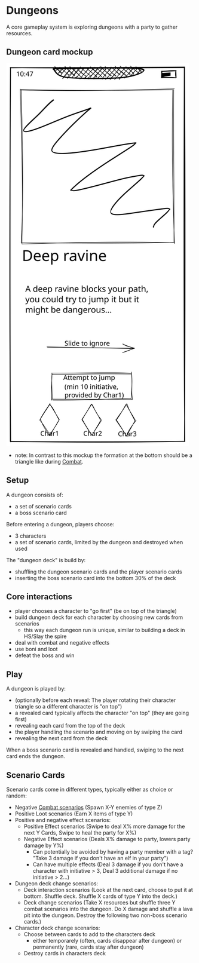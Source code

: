 # Dungeons
A core gameplay system is exploring dungeons with a party to gather resources.

## Dungeon card mockup
![Dungeon card mockup](./mockups/dungeon.svg "Dungeon card mockup")
- note: In contrast to this mockup the formation at the bottom should be a triangle like during [Combat](Combat.md).

## Setup
A dungeon consists of:
- a set of scenario cards
- a boss scenario card

Before entering a dungeon, players choose:
- 3 characters
- a set of scenario cards, limited by the dungeon and destroyed when used

The "dungeon deck" is build by:
- shuffling the dungeon scenario cards and the player scenario cards
- inserting the boss scenario card into the bottom 30% of the deck

## Core interactions
- player chooses a character to "go first" (be on top of the triangle)
- build dungeon deck for each character by choosing new cards from scenarios
  - this way each dungeon run is unique, similar to building a deck in HS/Slay the spire
- deal with combat and negative effects
- use boni and loot
- defeat the boss and win

## Play
A dungeon is played by:

- (optionally before each reveal: The player rotating their character triangle so a different character is "on top")
- a revealed card typically affects the character "on top" (they are going first)
- revealing each card from the top of the deck
- the player handling the scenario and moving on by swiping the card
- revealing the next card from the deck

When a boss scenario card is revealed and handled, swiping to the next card ends the dungeon.

## Scenario Cards

Scenario cards come in different types, typically either as choice or random:
- Negative [Combat scenarios](Combat.md) (Spawn X-Y enemies of type Z)
- Positive Loot scenarios (Earn X items of type Y)
- Positive and negative effect scenarios:
  - Positive Effect scenarios (Swipe to deal X% more damage for the next Y Cards, Swipe to heal the party for X%)
  - Negative Effect scenarios (Deals X% damage to party, lowers party damage by Y%)
    - Can potentially be avoided by having a party member with a tag? "Take 3 damage if you don't have an elf in your party")
    - Can have multiple effects (Deal 3 damage if you don't have a character with initiative > 3, Deal 3 additional damage if no initiative > 2...)
- Dungeon deck change scenarios:
  - Deck interaction scenarios (Look at the next card, choose to put it at bottom. Shuffle deck. Shuffle X cards of type Y into the deck.)
  - Deck change scenarios (Take X resources but shuffle three Y combat scenarios into the dungeon. Do X damage and shuffle a lava pit into the dungeon. Destroy the following two non-boss scenario cards.)
- Character deck change scenarios:
  - Choose between cards to add to the characters deck
    - either temporarely (often, cards disappear after dungeon) or permanently (rare, cards stay after dungeon)
  - Destroy cards in characters deck